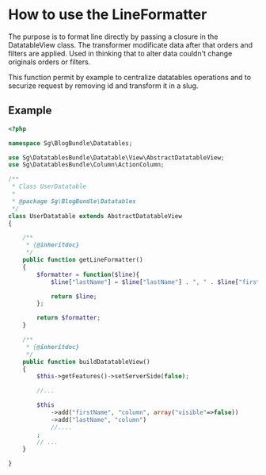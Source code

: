 # How to use the LineFormatter

The purpose is to format line directly by passing a closure in the DatatableView
class. The transformer modificate data after that orders and filters are applied.
Used in thinking that to alter data couldn't change originals orders or filters.

This function permit by example to centralize datatables operations and to 
securize request by removing id and transform it in a slug.

## Example

```php
<?php

namespace Sg\BlogBundle\Datatables;

use Sg\DatatablesBundle\Datatable\View\AbstractDatatableView;
use Sg\DatatablesBundle\Column\ActionColumn;

/**
 * Class UserDatatable
 *
 * @package Sg\BlogBundle\Datatables
 */
class UserDatatable extends AbstractDatatableView
{

    /**
     * {@inheritdoc}
     */
    public function getLineFormatter()
    {
        $formatter = function($line){
            $line["lastName"] = $line["lastName"] . ", " . $line["firstName"];

            return $line;
        };

        return $formatter;
    }

    /**
     * {@inheritdoc}
     */
    public function buildDatatableView()
    {
        $this->getFeatures()->setServerSide(false);

        //...

        $this
            ->add("firstName", "column", array("visible"=>false))
            ->add("lastName", "column")
            //....
        ;
        // ...
    }

}
```